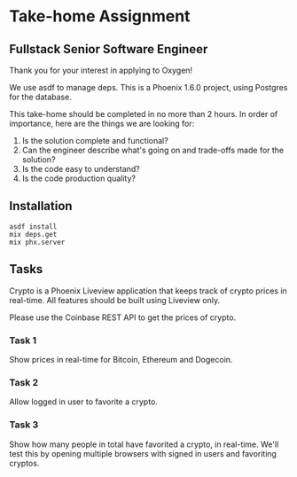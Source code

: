 # Take-home Assignment

## Fullstack Senior Software Engineer

Thank you for your interest in applying to Oxygen!

We use asdf to manage deps. This is a Phoenix 1.6.0 project, using Postgres for the database.

This take-home should be completed in no more than 2 hours. In order of importance, here are
the things we are looking for:

1. Is the solution complete and functional?
2. Can the engineer describe what's going on and trade-offs made for the solution?
3. Is the code easy to understand?
4. Is the code production quality?

## Installation

```
asdf install
mix deps.get
mix phx.server
```

## Tasks

Crypto is a Phoenix Liveview application that keeps track of crypto
prices in real-time. All features should be built using Liveview only.

Please use the Coinbase REST API to get the prices of crypto.

### Task 1

Show prices in real-time for Bitcoin, Ethereum and Dogecoin.

### Task 2

Allow logged in user to favorite a crypto.

### Task 3

Show how many people in total have favorited a crypto, in real-time. We'll
test this by opening multiple browsers with signed in users and favoriting
cryptos.



